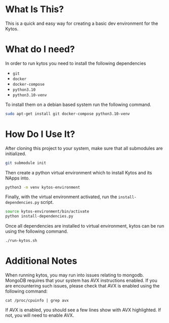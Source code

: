 # What Is This?

This is a quick and easy way for creating
a basic dev environment for the Kytos.

# What do I need?

In order to run kytos you need to install the following dependencies

 - `git`
 - `docker`
 - `docker-compose`
 - `python3.10`
 - `python3.10-venv`

To install them on a debian based system run the following command.

```bash
sudo apt-get install git docker-compose python3.10-venv
```

# How Do I Use It?

After cloning this project to your system, make sure that all submodules
are initialized.

```bash
git submodule init
```

Then create a python virtual environment which to install
Kytos and its NApps into.

```bash
python3 -m venv kytos-environment
```

Finally, with the virtual environment activated, run
the `install-dependencies.py` script.

```bash
source kytos-environment/bin/activate
python install-dependencies.py
```

Once all dependencies are installed to virtual environment,
kytos can be run using the following command.

```bash
./run-kytos.sh
```

# Additional Notes

When running kytos, you may run into issues relating to mongodb.
MongoDB requires that your system has AVX instructions enabled.
If you are encountering such issues,
please check that AVX is enabled using the following command:

```
cat /proc/cpuinfo | grep avx
```

If AVX is enabled, you should see a few lines show with AVX highlighted.
If not, you will need to enable AVX.
